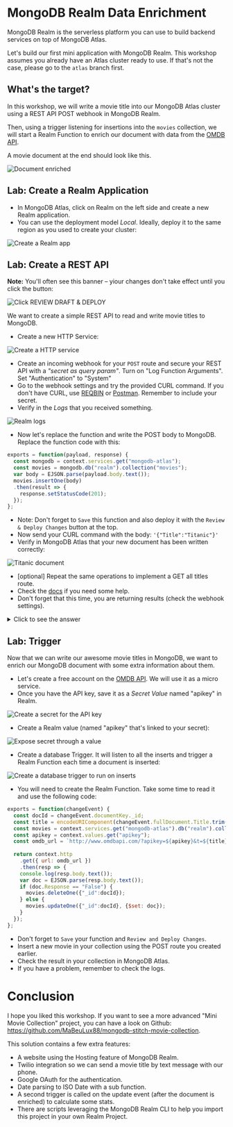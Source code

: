 # MongoDB Realm Data Enrichment

MongoDB Realm is the serverless platform you can use to build backend services on top of MongoDB Atlas.

Let's build our first mini application with MongoDB Realm. This workshop assumes you already have an Atlas cluster ready to use. If that's not the case, please go to the `atlas` branch first.

## What's the target?

In this workshop, we will write a movie title into our MongoDB Atlas cluster using a REST API POST webhook in MongoDB Realm.

Then, using a trigger listening for insertions into the `movies` collection, we will start a Realm Function to enrich our document with data from the [OMDB API](http://www.omdbapi.com/).

A movie document at the end should look like this.

![Document enriched](images/doc-enriched.png)

## Lab: Create a Realm Application

- In MongoDB Atlas, click on Realm on the left side and create a new Realm application.
- You can use the deployment model *Local*. Ideally, deploy it to the same region as you used to create your cluster:

![Create a Realm app](images/create-realm-app.png "Create a Realm app")

## Lab: Create a REST API

**Note:** You'll often see this banner – yiour changes don't take effect until you click the button:

![Click REVIEW DRAFT & DEPLOY](images/review-deploy.png "Click REVIEW DRAFT & DEPLOY")

We want to create a simple REST API to read and write movie titles to MongoDB.

- Create a new HTTP Service:

![Create a HTTP service](images/create-http-service.png "Create a HTTP service")

- Create an incoming webhook for your `POST` route and secure your REST API with a *"secret as query param"*. Turn on "Log Function Arguments". Set "Authentication" to "System"
- Go to the webhook settings and try the provided CURL command. If you don't have CURL, use [REQBIN](https://reqbin.com/curl) or [Postman](https://www.postman.com/). Remember to include your secret.
- Verify in the *Logs* that you received something.
 
![Realm logs](images/logs.png)
 
- Now let's replace the function and write the POST body to MongoDB. Replace the function code with this:
```js
exports = function(payload, response) {
  const mongodb = context.services.get("mongodb-atlas");
  const movies = mongodb.db("realm").collection("movies");
  var body = EJSON.parse(payload.body.text());
  movies.insertOne(body)
  .then(result => {
    response.setStatusCode(201);
  });
};
```

- Note: Don't forget to `Save` this function and also deploy it with the `Review & Deploy Changes` button at the top.
- Now send your CURL command with the body: `'{"Title":"Titanic"}'`
- Verify in MongoDB Atlas that your new document has been written correctly:
 
![Titanic document](images/titanic.png)

- [optional] Repeat the same operations to implement a GET all titles route.
- Check the [docs](https://docs.mongodb.com/realm/mongodb/actions/collection.find/#collection.find) if you need some help.
- Don't forget that this time, you are returning results (check the webhook settings).

<details><summary>Click to see the answer</summary>
 
```js
exports = function() {
  const mongodb = context.services.get("mongodb-atlas");
  const movies = mongodb.db("realm").collection("movies");
  return movies.find().toArray();
};
```
</details>

## Lab: Trigger

Now that we can write our awesome movie titles in MongoDB, we want to enrich our MongoDB document with some extra information about them.

- Let's create a free account on the [OMDB API](http://www.omdbapi.com/apikey.aspx). We will use it as a micro service.
- Once you have the API key, save it as a *Secret Value* named "apikey" in Realm.

![Create a secret for the API key](images/secret.png "Create a secret for the API key")

- Create a Realm value (named "apikey" that's linked to your secret):

![Expose secret through a value](images/expose-secret-through-value.png "Expose secret through a value")

- Create a database Trigger. It will listen to all the inserts and trigger a Realm Function each time a document is inserted:

![Create a database trigger to run on inserts](images/database-trigger.png "Create a database trigger to run on inserts")

- You will need to create the Realm Function. Take some time to read it and use the following code:

```js
exports = function(changeEvent) {
  const docId = changeEvent.documentKey._id;
  const title = encodeURIComponent(changeEvent.fullDocument.Title.trim());
  const movies = context.services.get("mongodb-atlas").db("realm").collection("movies");
  const apikey = context.values.get("apikey");
  const omdb_url = `http://www.omdbapi.com/?apikey=${apikey}&t=${title}`;
  
  return context.http
    .get({ url: omdb_url })
    .then(resp => {
    console.log(resp.body.text());
    var doc = EJSON.parse(resp.body.text());
    if (doc.Response == "False") {
      movies.deleteOne({"_id":docId});
    } else {
      movies.updateOne({"_id":docId}, {$set: doc});
    }
  });
};
```

- Don't forget to `Save` your function and `Review and Deploy Changes`.
- Insert a new movie in your collection using the POST route you created earlier.
- Check the result in your collection in MongoDB Atlas.
- If you have a problem, remember to check the logs.

# Conclusion

I hope you liked this workshop. If you want to see a more advanced "Mini Movie Collection" project, you can have a look on Github: https://github.com/MaBeuLux88/mongodb-stitch-movie-collection.

This solution contains a few extra features: 
- A website using the Hosting feature of MongoDB Realm.
- Twilio integration so we can send a movie title by text message with our phone.
- Google OAuth for the authentication.
- Date parsing to ISO Date with a sub function.
- A second trigger is called on the update event (after the document is enriched) to calculate some stats.
- There are scripts leveraging the MongoDB Realm CLI to help you import this project in your own Realm Project.
